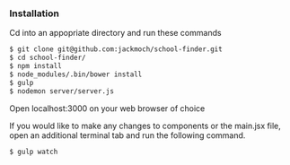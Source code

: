 ### Installation

Cd into an appopriate directory and run these commands
```sh
$ git clone git@github.com:jackmoch/school-finder.git
$ cd school-finder/
$ npm install
$ node_modules/.bin/bower install
$ gulp
$ nodemon server/server.js
```
Open localhost:3000 on your web browser of choice

If you would like to make any changes to components or the main.jsx file, open an additional terminal tab and run the following command.

```sh
$ gulp watch
```